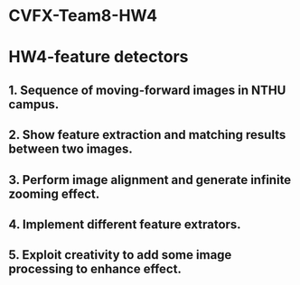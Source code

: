 # CVFX-Team8-HW4

# HW4-feature detectors

## 1. Sequence of moving-forward images in NTHU campus.

## 2. Show feature extraction and matching results between two images.

## 3. Perform image alignment and generate infinite zooming effect.


## 4. Implement different feature extrators.

## 5. Exploit creativity to add some image processing to enhance effect. 





 
